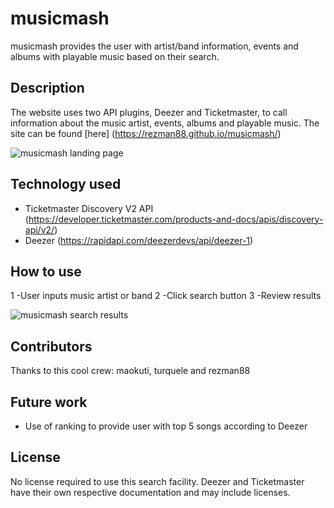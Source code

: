 # musicmash

musicmash provides the user with artist/band information, events and albums with playable music based on their search.

## Description

The website uses two API plugins, Deezer and Ticketmaster, to call information about the music artist, events, albums and playable music. The site can be found [here] (https://rezman88.github.io/musicmash/)

![musicmash landing page](https://rezman88.github.io/musicmash/images/landingpage.png)

## Technology used

- Ticketmaster Discovery V2 API (https://developer.ticketmaster.com/products-and-docs/apis/discovery-api/v2/)
- Deezer (https://rapidapi.com/deezerdevs/api/deezer-1)

## How to use

1 -User inputs music artist or band 2 -Click search button 3 -Review results

![musicmash search results](https://rezman88.github.io/musicmash/images/searchresult.png)

## Contributors

Thanks to this cool crew: maokuti, turquele and rezman88

## Future work

- Use of ranking to provide user with top 5 songs according to Deezer

## License

No license required to use this search facility. Deezer and Ticketmaster have their own respective documentation and may include licenses.

